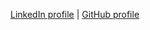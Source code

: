 [LinkedIn profile](http://www.linkedin.com/in/tspencewood/)
|
[GitHub profile](http://www.github.com/tcollard)